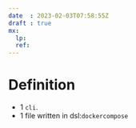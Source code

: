 ```yaml
---
date  : 2023-02-03T07:58:55Z
draft : true
mx:  
  lp:
  ref:
---
```


# Definition
- 1 `cli`.
- 1 file written in dsl:`dockercompose`
